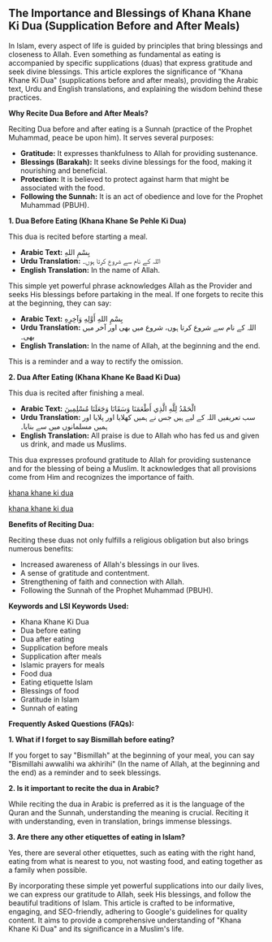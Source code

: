 
## The Importance and Blessings of Khana Khane Ki Dua (Supplication Before and After Meals)

In Islam, every aspect of life is guided by principles that bring blessings and closeness to Allah. Even something as fundamental as eating is accompanied by specific supplications (duas) that express gratitude and seek divine blessings. This article explores the significance of "Khana Khane Ki Dua" (supplications before and after meals), providing the Arabic text, Urdu and English translations, and explaining the wisdom behind these practices.

**Why Recite Dua Before and After Meals?**

Reciting Dua before and after eating is a Sunnah (practice of the Prophet Muhammad, peace be upon him). It serves several purposes:

*   **Gratitude:** It expresses thankfulness to Allah for providing sustenance.
*   **Blessings (Barakah):** It seeks divine blessings for the food, making it nourishing and beneficial.
*   **Protection:** It is believed to protect against harm that might be associated with the food.
*   **Following the Sunnah:** It is an act of obedience and love for the Prophet Muhammad (PBUH).

**1. Dua Before Eating (Khana Khane Se Pehle Ki Dua)**

This dua is recited before starting a meal.

*   **Arabic Text:** بِسْمِ اللهِ
*   **Urdu Translation:** اللہ کے نام سے شروع کرتا ہوں۔
*   **English Translation:** In the name of Allah.

This simple yet powerful phrase acknowledges Allah as the Provider and seeks His blessings before partaking in the meal. If one forgets to recite this at the beginning, they can say:

*   **Arabic Text:** بِسْمِ اللهِ أَوَّلِهِ وَآخِرِهِ
*   **Urdu Translation:** اللہ کے نام سے شروع کرتا ہوں، شروع میں بھی اور آخر میں بھی۔
*   **English Translation:** In the name of Allah, at the beginning and the end.

This is a reminder and a way to rectify the omission.

**2. Dua After Eating (Khana Khane Ke Baad Ki Dua)**

This dua is recited after finishing a meal.

*   **Arabic Text:** الْحَمْدُ لِلَّهِ الَّذِي أَطْعَمَنَا وَسَقَانَا وَجَعَلَنَا مُسْلِمِينَ
*   **Urdu Translation:** سب تعریفیں اللہ کے لیے ہیں جس نے ہمیں کھلایا اور پلایا اور ہمیں مسلمانوں میں سے بنایا۔
*   **English Translation:** All praise is due to Allah who has fed us and given us drink, and made us Muslims.

This dua expresses profound gratitude to Allah for providing sustenance and for the blessing of being a Muslim. It acknowledges that all provisions come from Him and recognizes the importance of faith.


[khana khane ki dua](https://surahsbaqarah.com/khana-khane-ke-baad-ki-dua/)

[khana khane ki dua](https://surahyasin.org/khana-khane-ki-dua/)

**Benefits of Reciting Dua:**

Reciting these duas not only fulfills a religious obligation but also brings numerous benefits:

*   Increased awareness of Allah's blessings in our lives.
*   A sense of gratitude and contentment.
*   Strengthening of faith and connection with Allah.
*   Following the Sunnah of the Prophet Muhammad (PBUH).

**Keywords and LSI Keywords Used:**

*   Khana Khane Ki Dua
*   Dua before eating
*   Dua after eating
*   Supplication before meals
*   Supplication after meals
*   Islamic prayers for meals
*   Food dua
*   Eating etiquette Islam
*   Blessings of food
*   Gratitude in Islam
*   Sunnah of eating

**Frequently Asked Questions (FAQs):**

**1. What if I forget to say Bismillah before eating?**

If you forget to say "Bismillah" at the beginning of your meal, you can say "Bismillahi awwalihi wa akhirihi" (In the name of Allah, at the beginning and the end) as a reminder and to seek blessings.

**2. Is it important to recite the dua in Arabic?**

While reciting the dua in Arabic is preferred as it is the language of the Quran and the Sunnah, understanding the meaning is crucial. Reciting it with understanding, even in translation, brings immense blessings.

**3. Are there any other etiquettes of eating in Islam?**

Yes, there are several other etiquettes, such as eating with the right hand, eating from what is nearest to you, not wasting food, and eating together as a family when possible.

By incorporating these simple yet powerful supplications into our daily lives, we can express our gratitude to Allah, seek His blessings, and follow the beautiful traditions of Islam. This article is crafted to be informative, engaging, and SEO-friendly, adhering to Google's guidelines for quality content. It aims to provide a comprehensive understanding of "Khana Khane Ki Dua" and its significance in a Muslim's life.
```
